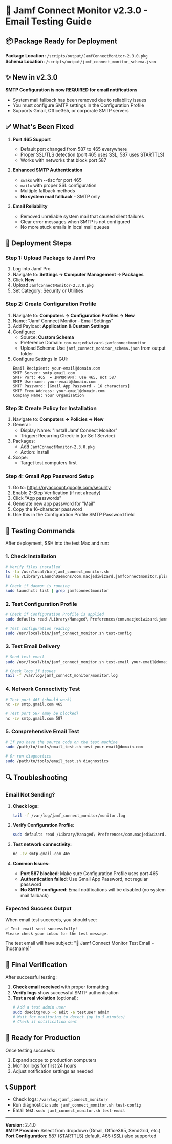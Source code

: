 # 🧪 Jamf Connect Monitor v2.3.0 - Email Testing Guide

## 📦 Package Ready for Deployment

**Package Location:** `/scripts/output/JamfConnectMonitor-2.3.0.pkg`  
**Schema Location:** `/scripts/output/jamf_connect_monitor_schema.json`

## ✨ New in v2.3.0

**SMTP Configuration is now REQUIRED for email notifications**
- System mail fallback has been removed due to reliability issues
- You must configure SMTP settings in the Configuration Profile
- Supports Gmail, Office365, or corporate SMTP servers

## ✅ What's Been Fixed

1. **Port 465 Support**
   - Default port changed from 587 to 465 everywhere
   - Proper SSL/TLS detection (port 465 uses SSL, 587 uses STARTTLS)
   - Works with networks that block port 587

2. **Enhanced SMTP Authentication**
   - `swaks` with --tlsc for port 465
   - `mailx` with proper SSL configuration
   - Multiple fallback methods
   - **No system mail fallback** - SMTP only

3. **Email Reliability**
   - Removed unreliable system mail that caused silent failures
   - Clear error messages when SMTP is not configured
   - No more stuck emails in local mail queues

## 🚀 Deployment Steps

### Step 1: Upload Package to Jamf Pro
1. Log into Jamf Pro
2. Navigate to: **Settings → Computer Management → Packages**
3. Click **New**
4. Upload `JamfConnectMonitor-2.3.0.pkg`
5. Set Category: Security or Utilities

### Step 2: Create Configuration Profile
1. Navigate to: **Computers → Configuration Profiles → New**
2. Name: "Jamf Connect Monitor - Email Settings"
3. Add Payload: **Application & Custom Settings**
4. Configure:
   - Source: **Custom Schema**
   - Preference Domain: `com.macjediwizard.jamfconnectmonitor`
   - Upload Schema: Use `jamf_connect_monitor_schema.json` from output folder
5. Configure Settings in GUI:
   ```
   Email Recipient: your-email@domain.com
   SMTP Server: smtp.gmail.com
   SMTP Port: 465  ← IMPORTANT: Use 465, not 587
   SMTP Username: your-email@domain.com
   SMTP Password: [Gmail App Password - 16 characters]
   SMTP From Address: your-email@domain.com
   Company Name: Your Organization
   ```

### Step 3: Create Policy for Installation
1. Navigate to: **Computers → Policies → New**
2. General:
   - Display Name: "Install Jamf Connect Monitor"
   - Trigger: Recurring Check-in (or Self Service)
3. Packages:
   - Add `JamfConnectMonitor-2.3.0.pkg`
   - Action: Install
4. Scope:
   - Target test computers first

### Step 4: Gmail App Password Setup
1. Go to: https://myaccount.google.com/security
2. Enable 2-Step Verification (if not already)
3. Click "App passwords"
4. Generate new app password for "Mail"
5. Copy the 16-character password
6. Use this in the Configuration Profile SMTP Password field

## 🧪 Testing Commands

After deployment, SSH into the test Mac and run:

### 1. Check Installation
```bash
# Verify files installed
ls -la /usr/local/bin/jamf_connect_monitor.sh
ls -la /Library/LaunchDaemons/com.macjediwizard.jamfconnectmonitor.plist

# Check if daemon is running
sudo launchctl list | grep jamfconnectmonitor
```

### 2. Test Configuration Profile
```bash
# Check if Configuration Profile is applied
sudo defaults read /Library/Managed\ Preferences/com.macjediwizard.jamfconnectmonitor

# Test configuration reading
sudo /usr/local/bin/jamf_connect_monitor.sh test-config
```

### 3. Test Email Delivery
```bash
# Send test email
sudo /usr/local/bin/jamf_connect_monitor.sh test-email your-email@domain.com

# Check logs if issues
tail -f /var/log/jamf_connect_monitor/monitor.log
```

### 4. Network Connectivity Test
```bash
# Test port 465 (should work)
nc -zv smtp.gmail.com 465

# Test port 587 (may be blocked)
nc -zv smtp.gmail.com 587
```

### 5. Comprehensive Email Test
```bash
# If you have the source code on the test machine
sudo /path/to/tools/email_test.sh test your-email@domain.com

# Or run diagnostics
sudo /path/to/tools/email_test.sh diagnostics
```

## 🔍 Troubleshooting

### Email Not Sending?

1. **Check logs:**
   ```bash
   tail -f /var/log/jamf_connect_monitor/monitor.log
   ```

2. **Verify Configuration Profile:**
   ```bash
   sudo defaults read /Library/Managed\ Preferences/com.macjediwizard.jamfconnectmonitor | grep SMTP
   ```

3. **Test network connectivity:**
   ```bash
   nc -zv smtp.gmail.com 465
   ```

4. **Common Issues:**
   - **Port 587 blocked**: Make sure Configuration Profile uses port 465
   - **Authentication failed**: Use Gmail App Password, not regular password
   - **No SMTP configured**: Email notifications will be disabled (no system mail fallback)

### Expected Success Output

When email test succeeds, you should see:
```
✅ Test email sent successfully!
Please check your inbox for the test message.
```

The test email will have subject: "🧪 Jamf Connect Monitor Test Email - [hostname]"

## 📝 Final Verification

After successful testing:

1. **Check email received** with proper formatting
2. **Verify logs** show successful SMTP authentication
3. **Test a real violation** (optional):
   ```bash
   # Add a test admin user
   sudo dseditgroup -o edit -a testuser admin
   # Wait for monitoring to detect (up to 5 minutes)
   # Check if notification sent
   ```

## 🎯 Ready for Production

Once testing succeeds:
1. Expand scope to production computers
2. Monitor logs for first 24 hours
3. Adjust notification settings as needed

## 📞 Support

- Check logs: `/var/log/jamf_connect_monitor/`
- Run diagnostics: `sudo jamf_connect_monitor.sh test-config`
- Email test: `sudo jamf_connect_monitor.sh test-email`

---

**Version:** 2.4.0  
**SMTP Provider:** Select from dropdown (Gmail, Office365, SendGrid, etc.)  
**Port Configuration:** 587 (STARTTLS) default, 465 (SSL) also supported